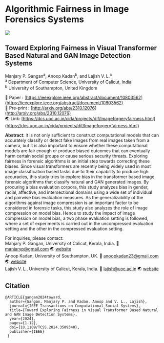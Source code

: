# Algorithmic Fairness in Image Forensics Systems
<img src= 'https://github.com/manjaryp/ImageForgeryFairness/blob/main/images/bias_architecture.jpg' style="max-width: 100%;">

## Toward Exploring Fairness in Visual Transformer Based Natural and GAN Image Detection Systems </br>
Manjary P. Gangan<sup>a</sup>, Anoop Kadan<sup>b</sup>, and Lajish V. L.<sup>a</sup> </br>
<sup>a</sup> Department of Computer Science, University of Calicut, India </br>
<sup>b</sup> University of Southampton, United Kingdom

:memo: Paper : [https://ieeexplore.ieee.org/abstract/document/10803562](https://ieeexplore.ieee.org/abstract/document/10803562)</br>
:memo: Pre-print : [http://arxiv.org/abs/2310.12076](http://arxiv.org/abs/2310.12076)</br>
:earth_asia: Link: [https://dcs.uoc.ac.in/cida/projects/dif/Imageforgeryfairness.html](https://dcs.uoc.ac.in/cida/projects/dif/Imageforgeryfairness.html)

**Abstract**: It is not only sufficient to construct computational models that can accurately classify or detect fake images from real images taken from a camera, but it is also important to ensure whether these computational models are fair enough or produce biased outcomes that can eventually harm certain social groups or cause serious security threats. Exploring fairness in forensic algorithms is an initial step towards correcting these biases. Since visual transformers are recently being widely used in most image classification based tasks due to their capability to produce high accuracies, this study tries to explore bias in the transformer based image forensic algorithms that classify natural and GAN generated images. By procuring a bias evaluation corpora, this study analyzes bias in gender, racial, affective, and intersectional domains using a wide set of individual and pairwise bias evaluation measures. As the generalizability of the algorithms against image compression is an important factor to be considered in forensic tasks, this study also analyzes the role of image compression on model bias. Hence to study the impact of image compression on model bias, a two phase evaluation setting is followed, where a set of experiments is carried out in the uncompressed evaluation setting and the other in the compressed evaluation setting. 


For inquiries, please contact: </br>
Manjary P. Gangan, University of Calicut, Kerala, India. :email: manjaryp@gmail.com :earth_asia: [website](https://dcs.uoc.ac.in/~manjary/) </br>
Anoop Kadan, University of Southampton, UK. :email: anoopkadan23@gmail.com :earth_asia: [website](https://www.southampton.ac.uk/people/65qvt5/doctor-anoop-kadan)</br>
Lajish V. L., University of Calicut, Kerala, India. :email: lajish@uoc.ac.in :earth_asia: [website](https://dcs.uoc.ac.in/index.php/dr-lajish-v-l)

## Citation
```
@ARTICLE{gangan2024toward,
  author={Gangan, Manjary P. and Kadan, Anoop and V. L., Lajish},
  journal={IEEE Transactions on Computational Social Systems}, 
  title={Toward Exploring Fairness in Visual Transformer Based Natural and GAN Image Detection Systems}, 
  year={2024},
  pages={1-12},
  doi={10.1109/TCSS.2024.3509340},
  publisher={IEEE}
 }
```



